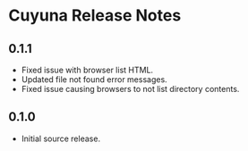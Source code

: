 # Cuyuna Release Notes

## 0.1.1

* Fixed issue with browser list HTML.
* Updated file not found error messages.
* Fixed issue causing browsers to not list directory contents.

## 0.1.0

* Initial source release.

